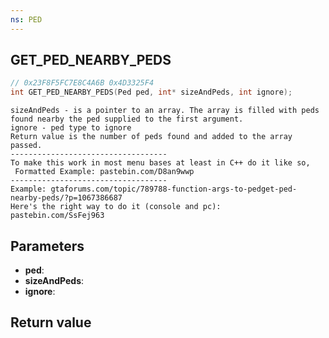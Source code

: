 ```yaml
---
ns: PED
---
```

## GET_PED_NEARBY_PEDS

```c
// 0x23F8F5FC7E8C4A6B 0x4D3325F4
int GET_PED_NEARBY_PEDS(Ped ped, int* sizeAndPeds, int ignore);
```

```
sizeAndPeds - is a pointer to an array. The array is filled with peds found nearby the ped supplied to the first argument.  
ignore - ped type to ignore  
Return value is the number of peds found and added to the array passed.  
-----------------------------------  
To make this work in most menu bases at least in C++ do it like so,  
 Formatted Example: pastebin.com/D8an9wwp  
-----------------------------------  
Example: gtaforums.com/topic/789788-function-args-to-pedget-ped-nearby-peds/?p=1067386687  
Here's the right way to do it (console and pc):  
pastebin.com/SsFej963  
```

## Parameters
* **ped**: 
* **sizeAndPeds**: 
* **ignore**: 

## Return value
